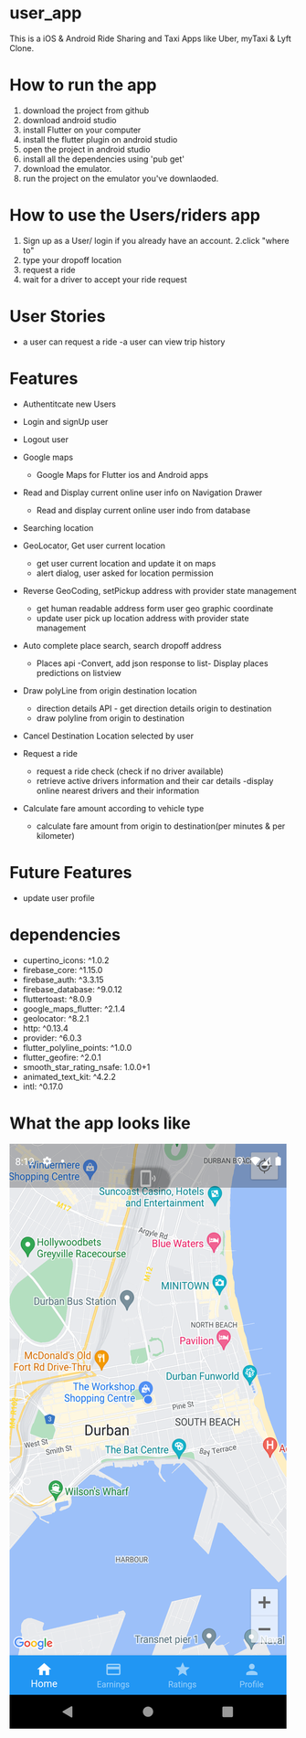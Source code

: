 # user_app
This is a iOS & Android Ride Sharing and Taxi Apps like Uber, myTaxi & Lyft Clone.
 
# How to run the app
1. download the project from github
2. download android studio
3. install Flutter on your computer
4. install the flutter plugin on android studio
5. open the project in android studio
6. install all the dependencies using 'pub get'
7. download the emulator. 
8. run the project on the emulator you've downlaoded.

# How to use the Users/riders app
1. Sign up as a User/ login if you already have an account.
2.click "where to" 
3. type your dropoff location
4. request a ride
5. wait for a driver to accept your ride request

# User Stories
- a user can request a ride 
-a user can view trip history

# Features
-  Authentitcate new Users
  - Login and signUp user
  - Logout user
  
- Google maps
  - Google Maps for Flutter ios and Android apps
  
- Read and Display current online user info on Navigation Drawer
  - Read and display current online user indo from database

- Searching location

- GeoLocator, Get user current location
  - get user current location and update it on maps
  - alert dialog, user asked for location permission

- Reverse GeoCoding, setPickup address with provider state management
  - get human readable address form user geo graphic coordinate
  - update user pick up location address with provider state management
 
- Auto complete place search, search dropoff address
  - Places api
  -Convert, add json response to list- Display places predictions on listview
  
- Draw polyLine from origin destination location
  - direction details API - get direction details origin to destination
  - draw polyline from origin to destination
  
- Cancel Destination Location selected by user

- Request a ride
  - request a ride check (check if no driver available)
  - retrieve active drivers information and their car details
  -display online nearest drivers and their information

- Calculate fare amount according to vehicle type
  - calculate fare amount from origin to destination(per minutes & per kilometer)
  


  




  
  
   
# Future Features
- update user profile 
  
# dependencies
- cupertino_icons: ^1.0.2
- firebase_core: ^1.15.0
- firebase_auth: ^3.3.15
- firebase_database: ^9.0.12
- fluttertoast: ^8.0.9
- google_maps_flutter: ^2.1.4
- geolocator: ^8.2.1
- http: ^0.13.4
- provider: ^6.0.3
- flutter_polyline_points: ^1.0.0
- flutter_geofire: ^2.0.1
- smooth_star_rating_nsafe: 1.0.0+1
- animated_text_kit: ^4.2.2
- intl: ^0.17.0

# What the app looks like
![alt text](https://github.com/LungeloMageba/Drivers-Taxi-App/blob/master/Screenshots/Screenshot_1667499125.png)
